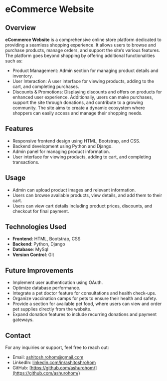 # eCommerce Website

## Overview
**eCommerce Website** is a comprehensive online store platform dedicated to providing a seamless shopping experience. It allows users to browse and purchase products, manage orders, and support the site’s various features. The platform goes beyond shopping by offering additional functionalities such as:

 - Product Management: Admin section for managing product details and inventory.
 - User Interaction: A user interface for viewing products, adding to the cart, and completing purchases.
 - Discounts & Promotions: Displaying discounts and offers on products for enhanced user experience.
 Additionally, users can make purchases, support the site through donations, and contribute to a growing community. The site aims to create a dynamic ecosystem where shoppers can easily access 
   and manage their shopping needs.


## Features

- Responsive frontend design using HTML, Bootstrap, and CSS.
- Backend development using Python and Django.
- Admin panel for managing product information.
- User interface for viewing products, adding to cart, and completing transactions.

## Usage

- Admin can upload product images and relevant information.
- Users can browse available products, view details, and add them to their cart.
- Users can view cart details including product prices, discounts, and checkout for final payment.

## Technologies Used

- **Frontend**: HTML, Bootstrap, CSS
- **Backend**: Python, Django
- **Database**: MySql
- **Version Control**: Git


## Future Improvements

- Implement user authentication using OAuth.
- Optimize database performance.
- Integrate a pet doctor feature for consultations and health check-ups.
- Organize vaccination camps for pets to ensure their health and safety.
- Provide a section for available pet food, where users can view and order pet supplies directly from the website.
- Expand donation features to include recurring donations and payment gateways.






## Contact
For any inquiries or support, feel free to reach out:

 - Email: ashitosh.rohom@gmail.com
 - LinkedIn: [linkedin.com/in/ashitoshrohom](linkedin.com/in/ashitoshrohom)
 - GitHub: [https://github.com/ashurohom/](https://github.com/ashurohom/)
